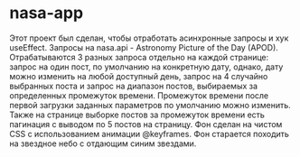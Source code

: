 # nasa-app

Этот проект был сделан, чтобы отработать асинхронные запросы и хук useEffect. Запросы на nasa.api - Astronomy Picture of the Day (APOD). Отрабатываются 3 разных запроса отдельно на каждой странице: запрос на один пост, по умолчанию на конкретную дату, однако, дату можно изменить на любой доступный день, запрос на 4 случайно выбранных поста и запрос на диапазон постов, выбираемых за определенных промежуток времени. Промежуток времени после первой загрузки заданных параметров по умолчанию можно изменить. Также на странице выборке постов за промежуток времени есть пагинация с выводом по 5 постов на страницу.
Фон сделан на чистом CSS с использованием анимации @keyframes. Фон старается походить на звездное небо с отдающим синим звездами.
